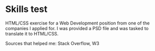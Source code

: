# Skills test

HTML/CSS exercise for a Web Development position from one of the companies I applied for. I was provided a PSD file and was tasked to translate it to HTML/CSS.

Sources that helped me: Stack Overflow, W3
